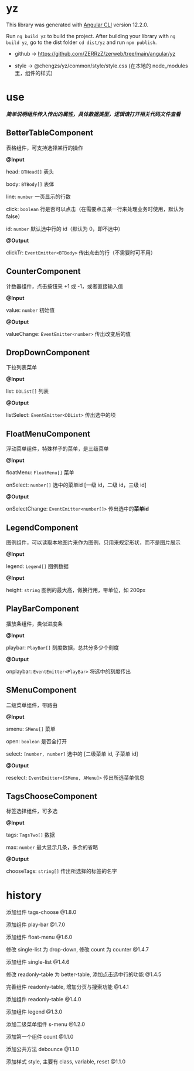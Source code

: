 # yz

This library was generated with [Angular CLI](https://github.com/angular/angular-cli) version 12.2.0.

Run `ng build yz` to build the project. After building your library with `ng build yz`, go to the dist folder `cd dist/yz` and run `npm publish`.

* github -> https://github.com/ZERRzZ/zerweb/tree/main/angular/yz

* style -> @chengzs/yz/common/style/style.css (在本地的 node_modules 里，组件的样式)

# use

***简单说明组件传入传出的属性，具体数据类型，逻辑请打开相关代码文件查看***

## BetterTableComponent

表格组件，可支持选择某行的操作

**@Input**

head: `BTHead[]` 表头

body: `BTBody[]` 表体

line: `number` 一页显示的行数

click: `boolean` 行是否可以点击（在需要点击某一行来处理业务时使用，默认为 false）

id: `number` 默认选中行的 id（默认为 0，即不选中）

**@Output**

clickTr: `EventEmitter<BTBody>` 传出点击的行（不需要时可不用）

## CounterComponent

计数器组件，点击按钮来 +1 或 -1，或者直接输入值

**@Input**

value: `number` 初始值

**@Output**

valueChange: `EventEmitter<number>` 传出改变后的值

## DropDownComponent

下拉列表菜单

**@Input**

list: `DDList[]` 列表

**@Output**

listSelect: `EventEmitter<DDList>` 传出选中的项

## FloatMenuComponent

浮动菜单组件，特殊样子的菜单，是三级菜单

**@Input**

floatMenu: `FloatMenu[]` 菜单

onSelect: `number[]` 选中的菜单id [一级 id，二级 id，三级 id]

**@Output**

onSelectChange: `EventEmitter<number[]>` 传出选中的**菜单id**

## LegendComponent

图例组件，可以读取本地图片来作为图例，只用来规定形状，而不是图片展示

**@Input**

legend: `Legend[]` 图例数据

**@Input**

height: `string` 图例的最大高，做换行用，带单位，如 200px

## PlayBarComponent

播放条组件，类似进度条

**@Input**

playbar: `PlayBar[]` 刻度数据，总共分多少个刻度

**@Output**

onplaybar: `EventEmitter<PlayBar>` 将选中的刻度传出

## SMenuComponent

二级菜单组件，带路由

**@Input**

smenu: `SMenu[]` 菜单

open: `boolean` 是否全打开

select: `[number, number]` 选中的 [二级菜单 id, 子菜单 id]

**@Output**

reselect: `EventEmitter<[SMenu, AMenu]>` 传出所选菜单信息

## TagsChooseComponent

标签选择组件，可多选

**@Input**

tags: `TagsTwo[]` 数据

max: `number` 最大显示几条，多余的省略

**@Output**

chooseTags: `string[]` 传出所选择的标签的名字

# history

添加组件 tags-choose @1.8.0

添加组件 play-bar @1.7.0

添加组件 float-menu @1.6.0

修改 single-list 为 drop-down, 修改 count 为 counter @1.4.7

添加组件 single-list @1.4.6

修改 readonly-table 为 better-table, 添加点击选中行的功能 @1.4.5

完善组件 readonly-table, 增加分页与搜索功能 @1.4.1

添加组件 readonly-table @1.4.0

添加组件 legend @1.3.0

添加二级菜单组件 s-menu @1.2.0

添加第一个组件 count @1.1.0

添加公共方法 debounce @1.1.0

添加样式 style, 主要有 class, variable, reset @1.1.0